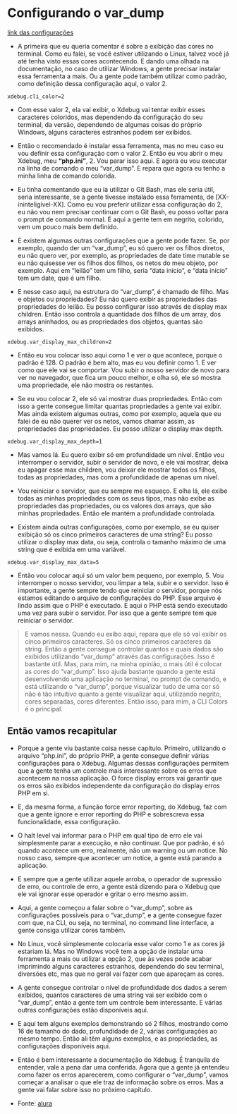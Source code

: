 # Configurando o var_dump

[link das configurações](https://xdebug.org/docs/develop#display)

- A primeira que eu queria comentar é sobre a exibição das cores no terminal. Como eu falei, se você estiver utilizando o Linux, talvez você já até tenha visto essas cores acontecendo. E dando uma olhada na documentação, no caso de utilizar Windows, a gente precisar instalar essa ferramenta a mais. Ou a gente pode também utilizar como padrão, como definição dessa configuração aqui, o valor 2.
```
xdebug.cli_color=2
```
- Com esse valor 2, ela vai exibir, o Xdebug vai tentar exibir esses caracteres coloridos, mas dependendo da configuração do seu terminal, da versão, dependendo de algumas coisas do próprio Windows, alguns caracteres estranhos podem ser exibidos.

- Então o recomendado é instalar essa ferramenta, mas no meu caso eu vou definir essa configuração com o valor 2. Então eu vou abrir o meu Xdebug, meu **“php.ini”**, 2. Vou parar isso aqui. E agora eu vou executar na linha de comando o meu “var_dump”. E repara que agora eu tenho a minha linha de comando colorida.


- Eu tinha comentando que eu ia utilizar o Git Bash, mas ele seria útil, seria interessante, se a gente tivesse instalado essa ferramenta, de [XX-ininteligível-XX]. Como eu vou preferir utilizar essa configuração do 2, eu não vou nem precisar continuar com o Git Bash, eu posso voltar para o prompt de comando normal. E aqui a gente tem em negrito, colorido, vem um pouco mais bem definido.

- E existem algumas outras configurações que a gente pode fazer. Se, por exemplo, quando der um “var_dump”, eu só quero ver os filhos diretos, eu não quero ver, por exemplo, as propriedades de date time mutable se eu não quisesse ver os filhos dos filhos, os netos do meu objeto, por exemplo. Aqui em “leilão” tem um filho, seria “data início”, e “data início” tem um date, que é um filho.

- E nesse caso aqui, na estrutura do “var_dump”, é chamado de filho. Mas e objetos ou propriedades? Eu não quero exibir as propriedades das propriedades do leilão. Eu posso configurar isso através de display max children. Então isso controla a quantidade dos filhos de um array, dos arrays aninhados, ou as propriedades dos objetos, quantas são exibidos.
```
xdebug.var_display_max_children=2
```
- Então eu vou colocar isso aqui como 1 e ver o que acontece, porque o padrão é 128. O padrão é bem alto, mas eu vou definir como 1. E ver como que ele vai se comportar. Vou subir o nosso servidor de novo para ver no navegador, que fica um pouco melhor, e olha só, ele só mostra uma propriedade, ele não mostra os restantes.

- Se eu vou colocar 2, ele só vai mostrar duas propriedades. Então com isso a gente consegue limitar quantas propriedades a gente vai exibir. Mas ainda existem algumas outras, como por exemplo, aquela que eu falei de eu não querer ver os netos, vamos chamar assim, as propriedades das propriedades. Eu posso utilizar o display max depth.
```
xdebug.var_display_max_depth=1
```

- Mas vamos lá. Eu quero exibir só em profundidade um nível. Então vou interromper o servidor, subir o servidor de novo, e ele vai mostrar, deixa eu apagar esse max children, vou deixar ele mostrar todos os filhos, todas as propriedades, mas com a profundidade de apenas um nível.

- Vou reiniciar o servidor, que eu sempre me esqueço. E olha lá, ele exibe todas as minhas propriedades com os seus tipos, mas não exibe as propriedades das propriedades, ou os valores dos arrays, que são minhas propriedades. Então ele mantém a profundidade controlada.

- Existem ainda outras configurações, como por exemplo, se eu quiser exibição só os cinco primeiros caracteres de uma string? Eu posso utilizar o display max data, ou seja, controla o tamanho máximo de uma string que é exibida em uma variável.

```
xdebug.var_display_max_data=5
```

- Então vou colocar aqui só um valor bem pequeno, por exemplo, 5. Vou interromper o nosso servidor, vou limpar a tela, subir e o servidor. Isso é importante, a gente sempre tendo que reiniciar o servidor, porque nós estamos editando o arquivo de configurações do PHP. Esse arquivo é lindo assim que o PHP é executado. E aqui o PHP está sendo executado uma vez para subir o servidor. Por isso que a gente sempre tem que reiniciar o servidor.

> E vamos nessa. Quando eu exibo aqui, repara que ele só vai exibir os cinco primeiros caracteres. Só os cinco primeiros caracteres da string. Então a gente consegue controlar quantos e quais dados são exibidos utilizando “var_dump” através das configurações. Isso é bastante útil. Mas, para mim, na minha opinião, o mais útil é colocar as cores do “var_dump”. Isso ajuda bastante quando a gente está desenvolvendo uma aplicação no terminal, no prompt de comando, e está utilizando o “var_dump”, porque visualizar tudo de uma cor só não é tão intuitivo quanto a gente visualizar aqui, utilizando negrito, cores separadas, cores diferentes. Então isso, para mim, a CLI Colors é o principal.

## Então vamos recapitular

- Porque a gente viu bastante coisa nesse capítulo. Primeiro, utilizando o arquivo “php.ini”, do próprio PHP, a gente consegue definir várias configurações para o Xdebug. Algumas dessas configurações permitem que a gente tenha um controle mais interessante sobre os erros que acontecem na nossa aplicação. O force display errors vai garantir que os erros são exibidos independente da configuração do display erros PHP em si.

- E, da mesma forma, a função force error reporting, do Xdebug, faz com que a gente ignore e error reporting do PHP e sobrescreva essa funcionalidade, essa configuração.

- O halt level vai informar para o PHP em qual tipo de erro ele vai simplesmente parar a execução, e não continuar. Que por padrão, é só quando acontece um erro, realmente, não um warning ou um notice. No nosso caso, sempre que acontecer um notice, a gente está parando a aplicação.

- E sempre que a gente utilizar aquele arroba, o operador de supressão de erro, ou controle de erro, a gente está dizendo para o Xdebug que ele vai ignorar esse operador e gritar o erro mesmo assim.

- Aqui, a gente começou a falar sobre o “var_dump”, sobre as configurações possíveis para o “var_dump”, e a gente consegue fazer com que, na CLI, ou seja, no terminal, no command line interface, a gente consiga utilizar cores também.

- No Linux, você simplesmente colocaria esse valor como 1 e as cores já estariam lá. Mas no Windows você tem a opção de instalar uma ferramenta a mais ou utilizar a opção 2, que às vezes pode acabar imprimindo alguns caracteres estranhos, dependendo do seu terminal, diversões etc, mas que no geral vai fazer com que apareçam as cores.

- A gente consegue controlar o nível de profundidade dos dados a serem exibidos, quantos caracteres de uma string vai ser exibido com o “var_dump”, então a gente tem um controle bem interessante. E várias outras configurações estão disponíveis aqui.

- E aqui tem alguns exemplos demonstrando só 2 filhos, mostrando como 16 de tamanho do dado, profundidade de 2, várias configurações ao mesmo tempo. Então ali têm alguns exemplos, e as propriedades, as configurações disponíveis aqui.

- Então é bem interessante a documentação do Xdebug. É tranquila de entender, vale a pena dar uma conferida. Agora que a gente já entendeu como fazer os erros aparecerem, como configurar o “var_dump”, vamos começar a analisar o que ele traz de informação sobre os erros. Mas a gente vai falar sobre isso no próximo capítulo.


- Fonte: [alura](https://cursos.alura.com.br/course/php-xdebug-profiling/task/64536)
